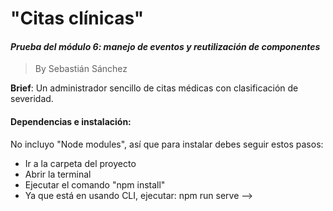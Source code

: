 # "Citas clínicas"
#### *Prueba del módulo 6: manejo de eventos y reutilización de componentes*
>By Sebastián Sánchez

<!-- Pendientes: arreglar estilos básicos y accesibilidad -->
<!-- Whishlist: enchular la sección de citas -->

<strong>Brief</strong>: Un administrador sencillo de citas médicas con clasificación de severidad.

#### Dependencias e instalación:
No incluyo "Node modules", así que para instalar debes seguir estos pasos:
* Ir a la carpeta del proyecto
* Abrir la terminal
* Ejecutar el comando "npm install"
* Ya que está en usando CLI, ejecutar: npm run serve -->
